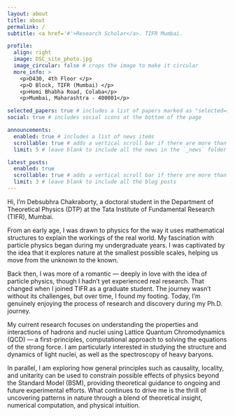 ```yaml
---
layout: about
title: about
permalink: /
subtitle: <a href='#'>Research Scholar</a>. TIFR Mumbai.

profile:
  align: right
  image: DSC_site_photo.jpg
  image_circular: false # crops the image to make it circular
  more_info: >
    <p>D430, 4th Floor </p>
    <p>D Block, TIFR (Mumbai) </p>
    <p>Homi Bhabha Road, Colaba</p>
    <p>Mumbai, Maharashtra - 400001</p>

selected_papers: true # includes a list of papers marked as "selected={true}"
social: true # includes social icons at the bottom of the page

announcements:
  enabled: true # includes a list of news items
  scrollable: true # adds a vertical scroll bar if there are more than 3 news items
  limit: 5 # leave blank to include all the news in the `_news` folder

latest_posts:
  enabled: true
  scrollable: true # adds a vertical scroll bar if there are more than 3 new posts items
  limit: 3 # leave blank to include all the blog posts
---
```


Hi, I’m Debsubhra Chakraborty, a doctoral student in the Department of Theoretical Physics (DTP) at the Tata Institute of Fundamental Research (TIFR), Mumbai.

From an early age, I was drawn to physics for the way it uses mathematical structures to explain the workings of the real world. My fascination with particle physics began during my undergraduate years. I was captivated by the idea that it explores nature at the smallest possible scales, helping us move from the unknown to the known.

Back then, I was more of a romantic — deeply in love with the idea of particle physics, though I hadn’t yet experienced real research. That changed when I joined TIFR as a graduate student. The journey wasn’t without its challenges, but over time, I found my footing. Today, I’m genuinely enjoying the process of research and discovery during my Ph.D. journey.

My current research focuses on understanding the properties and interactions of hadrons and nuclei using Lattice Quantum Chromodynamics (QCD) — a first-principles, computational approach to solving the equations of the strong force. I am particularly interested in studying the structure and dynamics of light nuclei, as well as the spectroscopy of heavy baryons.

In parallel, I am exploring how general principles such as causality, locality, and unitarity can be used to constrain possible effects of physics beyond the Standard Model (BSM), providing theoretical guidance to ongoing and future experimental efforts. What continues to drive me is the thrill of uncovering patterns in nature through a blend of theoretical insight, numerical computation, and physical intuition.
